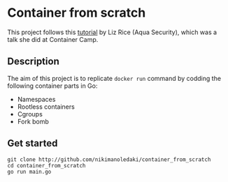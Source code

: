 # Container from scratch

This project follows this [tutorial](https://www.youtube.com/watch?v=_TsSmSu57Zo) by Liz Rice (Aqua Security), which was a talk she did at Container Camp.

## Description
The aim of this project is to replicate `docker run` command by codding the following container parts in Go:
- Namespaces
- Rootless containers
- Cgroups
- Fork bomb

## Get started
```
git clone http://github.com/nikimanoledaki/container_from_scratch
cd container_from_scratch
go run main.go
```

